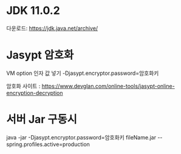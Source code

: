 # JDK 11.0.2
다운로드: https://jdk.java.net/archive/

# Jasypt 암호화
VM option 인자 값 넣기
-Djasypt.encryptor.password=암호화키

암호화 사이트 : https://www.devglan.com/online-tools/jasypt-online-encryption-decryption

# 서버 Jar 구동시
java -jar -Djasypt.encryptor.password=암호화키 fileName.jar --spring.profiles.active=production
